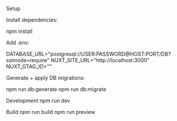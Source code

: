 Setup

Install dependencies:

npm install


Add .env:

DATABASE_URL="postgresql://USER:PASSWORD@HOST:PORT/DB?sslmode=require"
NUXT_SITE_URL="http://localhost:3000"
NUXT_GTAG_ID=""


Generate + apply DB migrations:

npm run db:generate
npm run db:migrate

Development
npm run dev

Build
npm run build
npm run preview
